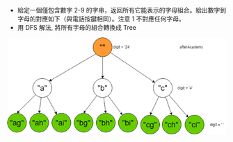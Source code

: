 - 給定一個僅包含數字 2-9 的字串，返回所有它能表示的字母組合。給出數字到字母的對應如下（與電話按鍵相同）。注意 1 不對應任何字母。
- 用 DFS 解法, 將所有字母的組合轉換成 Tree

![](01.png)

